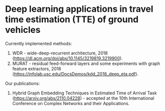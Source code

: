 # Deep learning applications in travel time estimation (TTE) of ground vehicles

Currently implemented methods:

1. WDR - wide-deep-recurrent architecture, 2018 (https://dl.acm.org/doi/abs/10.1145/3219819.3219900).
2. MURAT - residual feed-forward layers and some experiments with graph feature extractors, 2018 (https://infolab.usc.edu/DocsDemos/kdd_2018_deep_eta.pdf).

Our publications:

1. Hybrid Graph Embedding Techniques in Estimated Time of Arrival Task (https://arxiv.org/abs/2110.04228) - accepted at the 10th International Conference on Complex Networks and their Applications.
